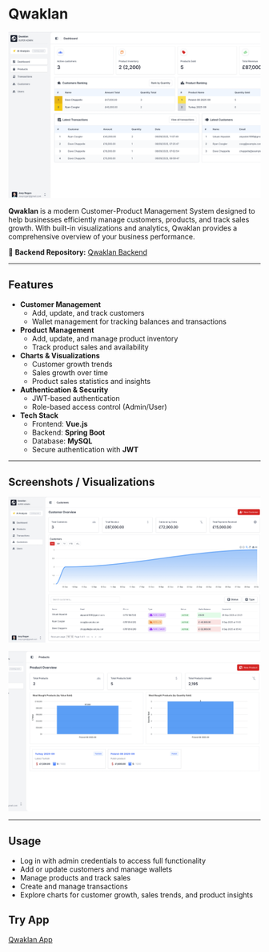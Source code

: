 # Qwaklan

![Qwaklan Dashboard](src/assets/qwaklan.png)

**Qwaklan** is a modern Customer-Product Management System designed to help businesses efficiently manage customers, products, and track sales growth. With built-in visualizations and analytics, Qwaklan provides a comprehensive overview of your business performance.

🔗 **Backend Repository:** [Qwaklan Backend](https://github.com/scientist-Momi/backend-cpms)

---

##  Features

- **Customer Management**
  - Add, update, and track customers
  - Wallet management for tracking balances and transactions
- **Product Management**
  - Add, update, and manage product inventory
  - Track product sales and availability
- **Charts & Visualizations**
  - Customer growth trends
  - Sales growth over time
  - Product sales statistics and insights
- **Authentication & Security**
  - JWT-based authentication
  - Role-based access control (Admin/User)
- **Tech Stack**
  - Frontend: **Vue.js**
  - Backend: **Spring Boot**
  - Database: **MySQL**
  - Secure authentication with **JWT**

---

##  Screenshots / Visualizations

![Qwaklan](src/assets/q2.png)

![Qwaklan](src/assets/q1.png)

---

##  Usage
 
- Log in with admin credentials to access full functionality  
- Add or update customers and manage wallets 
- Manage products and track sales
- Create and manage transactions  
- Explore charts for customer growth, sales trends, and product insights

##  Try App

[Qwaklan App](https://qwaklan.oolumomi.dev)